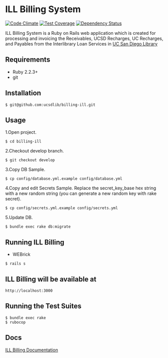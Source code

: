 # ILL Billing System

[![Code Climate](https://codeclimate.com/repos/559aaef8e30ba06bfd0001d9/badges/c7609d3879a4d9b01db0/gpa.svg)](https://codeclimate.com/repos/559aaef8e30ba06bfd0001d9/feed) [![Test Coverage](https://codeclimate.com/repos/559aaef8e30ba06bfd0001d9/badges/c7609d3879a4d9b01db0/coverage.svg)](https://codeclimate.com/repos/559aaef8e30ba06bfd0001d9/coverage) [![Dependency Status](https://gemnasium.com/ucsdlib/billing-ill.svg)](https://gemnasium.com/ucsdlib/billing-ill)

ILL Billing System is a Ruby on Rails web application which is created for processing and invoicing the Receivables, UCSD Recharges, UC Recharges, and Payables from the Interlibrary Loan Services in [UC San Diego Library](http://libraries.ucsd.edu/ "UC San Diego Library")

## Requirements

* Ruby 2.2.3+
* git

## Installation

```
$ git@github.com:ucsdlib/billing-ill.git
```

## Usage

1.Open project.

```
$ cd billing-ill
```

2.Checkout develop branch.

```
$ git checkout develop
```

3.Copy DB Sample.

```
$ cp config/database.yml.example config/database.yml
```

4.Copy and edit Secrets Sample.
Replace the secret_key_base hex string with a new random string (you can generate a new random key with rake secret).

```
$ cp config/secrets.yml.example config/secrets.yml
```

5.Update DB.

```
$ bundle exec rake db:migrate
```

## Running ILL Billing

* WEBrick

```
$ rails s
```

## ILL Billing will be available at 

```
http://localhost:3000
```

## Running the Test Suites

```
$ bundle exec rake
$ rubocop
```

## Docs

[ILL Billing Documentation](https://github.com/ucsdlib/docs/tree/master/billing-ill)
